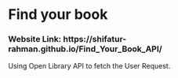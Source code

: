 # Find your book
<h3> Website Link: https://shifatur-rahman.github.io/Find_Your_Book_API/ </h3>
<p> Using Open Library API to fetch the User Request.  </p>
